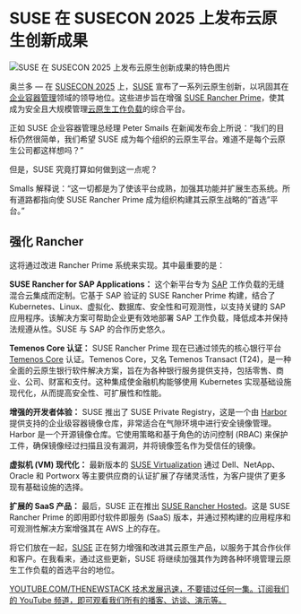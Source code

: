 # SUSE 在 SUSECON 2025 上发布云原生创新成果

![SUSE 在 SUSECON 2025 上发布云原生创新成果的特色图片](https://cdn.thenewstack.io/media/2025/03/15f5feef-susecon-2025-1024x681.png)

奥兰多 — 在 [SUSECON 2025](https://www.suse.com/susecon/) 上，[SUSE](https://www.suse.com/) 宣布了一系列云原生创新，以巩固其在[企业容器管理](https://thenewstack.io/introduction-to-containers/)领域的领导地位。这些进步旨在增强 [SUSE Rancher Prime](https://www.rancher.com/products/rancher-platform)，使其成为安全且大规模管理[云原生工作负载](https://thenewstack.io/cloud-native/)的综合平台。

正如 SUSE 企业容器管理总经理 Peter Smails 在新闻发布会上所说：“我们的目标仍然很简单，我们希望 SUSE 成为每个组织的云原生平台。难道不是每个云原生公司都这样想吗？”

但是，SUSE 究竟打算如何做到这一点呢？

Smalls 解释说：“这一切都是为了使该平台成熟，加强其功能并扩展生态系统。所有道路都指向使 SUSE Rancher Prime 成为组织构建其云原生战略的“首选”平台。”

## 强化 Rancher

这将通过改进 Rancher Prime 系统来实现。其中最重要的是：

**SUSE Rancher for SAP Applications：** 这个新平台专为 [SAP](https://www.sap.com/index.html) 工作负载的无缝混合云集成而定制。它基于 SAP 验证的 SUSE Rancher Prime 构建，结合了 Kubernetes、Linux、虚拟化、数据库、安全性和可观测性，以支持关键的 SAP 应用程序。该解决方案可帮助企业更有效地部署 SAP 工作负载，降低成本并保持法规遵从性。SUSE 与 SAP 的合作历史悠久。

**Temenos Core 认证：** SUSE Rancher Prime 现在已通过领先的核心银行平台 [Temenos Core](https://www.temenos.com/products/core-banking/) 认证。Temenos Core，又名 Temenos Transact (T24)，是一种全面的云原生银行软件解决方案，旨在为各种银行服务提供支持，包括零售、商业、公司、财富和支付。这种集成使金融机构能够使用 Kubernetes 实现基础设施现代化，从而提高安全性、可扩展性和性能。

**增强的开发者体验：** SUSE 推出了 SUSE Private Registry，这是一个由 [Harbor](https://goharbor.io/) 提供支持的企业级容器镜像仓库，非常适合在气隙环境中进行安全镜像管理。Harbor 是一个开源镜像仓库。它使用策略和基于角色的访问控制 (RBAC) 来保护工件，确保镜像经过扫描且没有漏洞，并将镜像签名作为受信任的镜像。

**虚拟机 (VM) 现代化：** 最新版本的 [SUSE Virtualization](https://documentation.suse.com/sles/15-SP6/html/SLES-all/chap-virtualization-introduction.html) 通过 Dell、NetApp、Oracle 和 Portworx 等主要供应商的认证扩展了存储灵活性，为客户提供了更多现有基础设施的选择。

**扩展的 SaaS 产品：** 最后，SUSE 正在推出 [SUSE Rancher Hosted](https://www.suse.com/support/kb/doc/?id=000020155)。这是 SUSE Rancher Prime 的即用即付软件即服务 (SaaS) 版本，并通过预构建的应用程序和可观测性解决方案增强其在 AWS 上的存在。

将它们放在一起，[SUSE](https://thenewstack.io/suse-combines-stackstate-rancher-for-kubernetes-observability/) 正在努力增强和改进其云原生产品，以服务于其合作伙伴和客户。在我看来，通过这些更新，SUSE 将继续加强其作为跨各种环境管理云原生工作负载的首选平台的地位。

[
YOUTUBE.COM/THENEWSTACK
技术发展迅速，不要错过任何一集。订阅我们的 YouTube
频道，即可观看我们所有的播客、访谈、演示等。
](https://youtube.com/thenewstack?sub_confirmation=1)